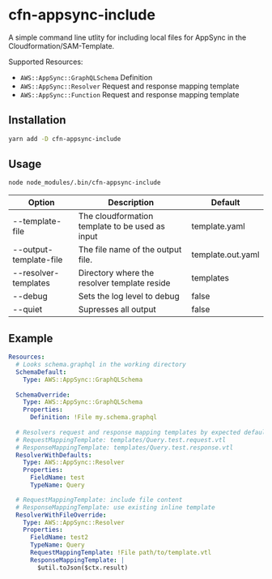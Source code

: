# cfn-appsync-include

A simple command line utlity for including local files for AppSync in the Cloudformation/SAM-Template.

Supported Resources:

- `AWS::AppSync::GraphQLSchema` Definition
- `AWS::AppSync::Resolver` Request and response mapping template
- `AWS::AppSync::Function` Request and response mapping template

## Installation
```bash
yarn add -D cfn-appsync-include
```

## Usage

```bash
node node_modules/.bin/cfn-appsync-include
```

| Option                    | Description                                       | Default           |
| ---                       | ---                                               | ---               |
| --template-file           | The cloudformation template to be used as input   | template.yaml     |
| --output-template-file    | The file name of the output file.                 | template.out.yaml |
| --resolver-templates      | Directory where the resolver template reside      | templates         |
| --debug                   | Sets the log level to debug                       | false             |
| --quiet                   | Supresses all output                              | false             |

## Example

```yaml
Resources:
  # Looks schema.graphql in the working directory
  SchemaDefault:
    Type: AWS::AppSync::GraphQLSchema
    
  SchemaOverride:
    Type: AWS::AppSync::GraphQLSchema
    Properties:
      Definition: !File my.schema.graphql
  
  # Resolvers request and response mapping templates by expected defaults
  # RequestMappingTemplate: templates/Query.test.request.vtl
  # ResponseMappingTemplate: templates/Query.test.response.vtl
  ResolverWithDefaults:
    Type: AWS::AppSync::Resolver
    Properties:
      FieldName: test
      TypeName: Query

  # RequestMappingTemplate: include file content
  # ResponseMappingTemplate: use existing inline template
  ResolverWithFileOverride:
    Type: AWS::AppSync::Resolver
    Properties:
      FieldName: test2
      TypeName: Query
      RequestMappingTemplate: !File path/to/template.vtl
      ResponseMappingTemplate: |
        $util.toJson($ctx.result)
```
